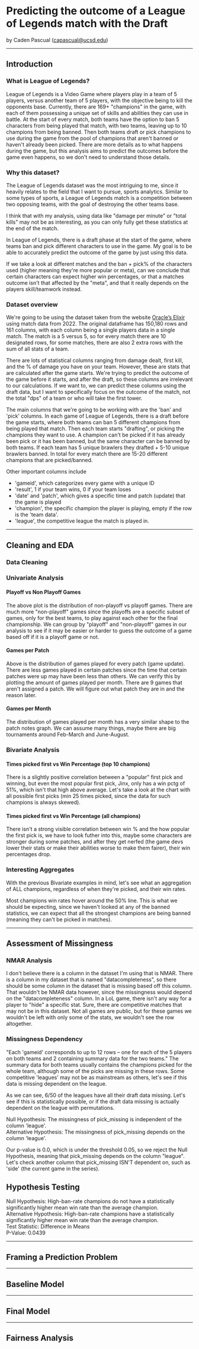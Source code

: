 # Predicting the outcome of a League of Legends match with the Draft
by Caden Pascual (capascual@ucsd.edu)

---

## Introduction

### What is League of Legends?
League of Legends is a Video Game where players play in a team of 5 players, versus another team of 5 players, with the objective being to kill the opponents base. Currently, there are 169+ "champions" in the game, with each of them possessing a unique set of skills and abilities they can use in battle. At the start of every match, both teams have the option to ban 5 characters from being played that match, with two teams, leaving up to 10 champions from being banned. Then both teams draft or pick champions to use during the game from the pool of champions that aren't banned or haven't already been picked. There are more details as to what happens during the game, but this analysis aims to predict the outcomes before the game even happens, so we don't need to understand those details.

### Why this dataset?
The League of Legends dataset was the most intriguing to me, since it heavily relates to the field that I want to pursue, sports analytics. Similar to some types of sports, a League of Legends match is a competition between two opposing teams, with the goal of destroying the other teams base. 

I think that with my analysis, using data like "damage per minute" or "total kills" may not be as interesting, as you can only fully get these statistics at the end of the match.

In League of Legends, there is a draft phase at the start of the game, where teams ban and pick different characters to use in the game. My goal is to be able to accurately predict the outcome of the game by just using this data. 

If we take a look at different matches and the ban + pick% of the characters used (higher meaning they're more popular or meta), can we conclude that certain characters can expect higher win percentages, or that a matches outcome isn't that affected by the "meta", and that it really depends on the players skill/teamwork instead.

### Dataset overview

We're going to be using the dataset taken from the website [Oracle’s Elixir](https://oracleselixir.com/tools/downloads) using match data from 2022. The original dataframe has 150,180 rows and 161 columns, with each column being a single players data in a single match. The match is a 5 versus 5, so for every match there are 10 designated rows, for some matches, there are also 2 extra rows with the sum of all stats of a team.  

There are lots of statistical columns ranging from damage dealt, first kill, and the % of damage you have on your team. However, these are stats that are calculated after the game starts. We're trying to predict the outcome of the game before it starts, and after the draft, so these columns are irrelevant to our calculations. If we want to, we can predict these columns using the draft data, but I want to specifically focus on the outcome of the match, not the total "dps" of a team or who will take the first tower.

The main columns that we're going to be working with are the 'ban' and 'pick' columns. In each game of League of Legends, there is a draft before the game starts, where both teams can ban 5 different champions from being played that match. Then each team starts "drafting", or picking the champions they want to use. A champion can't be picked if it has already been pick or it has been banned, but the same character can be banned by both teams. If each team has 5 unique brawlers they drafted + 5-10 unique brawlers banned. In total for every match there are 15-20 different champions that are picked/banned.

Other important columns include
- 'gameid', which categorizes every game with a unique ID
- 'result', 1 if your team wins, 0 if your team loses
- 'date' and 'patch', which gives a specific time and patch (update) that the game is played
- 'champion', the specific champion the player is playing, empty if the row is the 'team data'.
- 'league', the competitive league the match is played in.


---

## Cleaning and EDA

### Data Cleaning

### Univariate Analysis

#### Playoff vs Non Playoff Games

The above plot is the distribution of non-playoff vs playoff games. There are much more "non-playoff" games since the playoffs are a specific subset of games, only for the best teams, to play against each other for the final championship. We can group by "playoff" and "non-playoff" games in our analysis to see if it may be easier or harder to guess the outcome of a game based off if it is a playoff game or not.

#### Games per Patch

Above is the distribution of games played for every patch (game update). There are less games played in certain patches since the time that certain patches were up may have been less than others. We can verify this by plotting the amount of games played per month. There are 9 games that aren't assigned a patch. We will figure out what patch they are in and the reason later.

#### Games per Month

The distribution of games played per month has a very similar shape to the patch notes graph. We can assume many things, maybe there are big tournaments around Feb-March and June-August.


### Bivariate Analysis

#### Times picked first vs Win Percentage (top 10 champions)
There is a slightly positive correlation between a "popular" first pick and winning, but even the most popular first pick, Jinx, only has a win pctg of 51%, which isn't that high above average. Let's take a look at the chart with all possible first picks (min 25 times picked, since the data for such champions is always skewed).

#### Times picked first vs Win Percentage (all champions)
There isn't a strong visible correlation between win % and the how popular the first pick is, we have to look futher into this, maybe some characters are stronger during some patches, and after they get nerfed (the game devs lower their stats or make their abilities worse to make them fairer), their win percentages drop. 


### Interesting Aggregates
With the previous Bivariate examples in mind, let's see what an aggregation of ALL champions, regardless of when they're picked, and their win rates.

Most champions win rates hover around the 50% line. This is what we should be expecting, since we haven't looked at any of the banned statistics, we can expect that all the strongest champions are being banned (meaning they can't be picked in matches).


---

## Assessment of Missingness

### NMAR Analysis

I don't believe there is a column in the dataset I'm using that is NMAR. There is a column in my dataset that is named "datacompleteness", so there should be some column in the  dataset that is missing based off this column. That wouldn't be NMAR data however, since the missingness would depend on the "datacompleteness" column. In a LoL game, there isn't any way for a player to "hide" a specific stat. Sure, there are competitive matches that may not be in this dataset. Not all games are public, but for these games we wouldn't be left with only some of the stats, we wouldn't see the row altogether. 

### Missingness Dependency

"Each 'gameid' corresponds to up to 12 rows – one for each of the 5 players on both teams and 2 containing summary data for the two teams." The summary data for both teams usually contains the champions picked for the whole team, although some of the picks are missing in these rows. Some competitive 'leagues' may not be as mainstream as others, let's see if this data is missing dependent on the league.

As we can see, 6/50 of the leagues have all their draft data missing. Let's see if this is statistically possible, or if the draft data missing is actually dependent on the league with permutations. 

Null Hypothesis: The missingness of pick_missing is independent of the column 'league'. <br>
Alternative Hypothesis: The missingness of pick_missing depends on the column 'league'.


Our p-value is 0.0, which is under the threshold 0.05, so we reject the Null Hypothesis, meaning that pick_missing depends on the column "league". Let's check another column that pick_missing ISN'T dependent on, such as 'side' (the current game in the series).


## Hypothesis Testing

Null Hypothesis: High-ban-rate champions do not have a statistically significantly higher mean win rate than the average champion. <br>
Alternative Hypothesis: High-ban-rate champions have a statistically significantly higher mean win rate than the average champion. <br>
Test Statistic: Difference in Means<br>
P-Value: 0.0439<br>



---

## Framing a Prediction Problem



---

## Baseline Model



---

## Final Model


___

## Fairness Analysis
